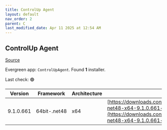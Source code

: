 ```yaml
---
title: ControlUp Agent
layout: default
nav_order: 2
parent: C
last_modified_date: Apr 11 2025 at 12:54 AM
---
```


## ControlUp Agent

[Source](https://www.controlup.com/products/controlup/agent/)

Evergreen app: `ControlUpAgent`. Found **1** installer.

Last check: 🟢

| Version   | Framework    | Architecture | URI                                                                                                                                                                                            |
| --------- | ------------ | ------------ | ---------------------------------------------------------------------------------------------------------------------------------------------------------------------------------------------- |
| 9.1.0.661 | 64bit-.net48 | x64          | [https://downloads.controlup.com/agent/9.1.0.661/ControlUpAgent-net48-x64-9.1.0.661-signed.msi](https://downloads.controlup.com/agent/9.1.0.661/ControlUpAgent-net48-x64-9.1.0.661-signed.msi) |
